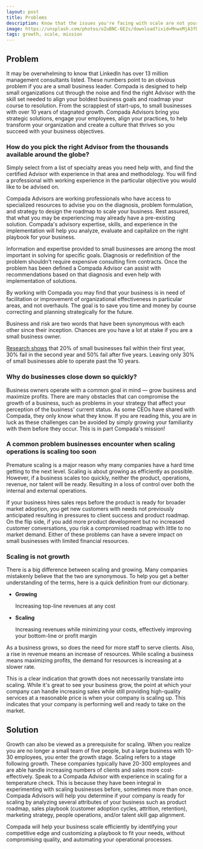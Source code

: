 ```yaml
---
layout: post
title: Problems
description: Know that the issues you're facing with scale are not your own. Let us help!
image: https://unsplash.com/photos/oZuBNC-6E2s/download?ixid=MnwxMjA3fDB8MXxzZWFyY2h8MTZ8fHNvbHV0aW9uc3xlbnwwfHx8fDE2NjQzNDE0NzU&force=true&w=1920
tags: growth, scale, mission
---
```


## Problem

It may be overwhelming to know that LinkedIn has over 13 million management consultants listed. These numbers point to an obvious problem if you are a small business leader. Compada is designed to help small organizations cut through the noise and find the right Advisor with the skill set needed to align your boldest business goals and roadmap your course to resolution. From the scrappiest of start-ups, to small businesses with over 10 years of stagnated growth. Compada Advisors bring you strategic solutions, engage your employees, align your practices, to help transform your organization and create a culture that thrives so you succeed with your business objectives.

### How do you pick the right Advisor from the thousands available around the globe?

Simply select from a list of specialty areas you need help with, and find the certified Advisor with experience in that area and methodology. You will find a professional with working experience in the particular objective you would like to be advised on.

Compada Advisors are working professionals who have access to specialized resources to advise you on the diagnosis, problem formulation, and strategy to design the roadmap to scale your business. Rest assured, that what you may be experiencing may already have a pre-existing solution. Compada's advisory expertise, skills, and experience in the implementation will help you analyze, evaluate and capitalize on the right playbook for your business.

Information and expertise provided to small businesses are among the most important in solving for specific goals. Diagnosis or redefinition of the problem shouldn't require expensive consulting firm contracts. Once the problem has been defined a Compada Advisor can assist with recommendations based on that diagnosis and even help with implementation of solutions.

By working with Compada you may find that your business is in need of facilitation or improvement of organizational effectiveness in particular areas, and not overhauls. The goal is to save you time and money by course correcting and planning strategically for the future.

Business and risk are two words that have been synonymous with each other since their inception. Chances are you have a lot at stake if you are a small business owner.

[Research shows](https://www.fundera.com/blog/what-percentage-of-small-businesses-fail) that 20% of small businesses fail within their first year, 30% fail in the second year and 50% fail after five years. Leaving only 30% of small businesses able to operate past the 10 years.

### Why do businesses close down so quickly?

Business owners operate with a common goal in mind — grow business and maximize profits. There are many obstacles that can compromise the growth of a business, such as problems in your strategy that affect your perception of the business' current status. As some CEOs have shared with Compada, they only know what they know. If you are reading this, you are in luck as these challenges can be avoided by simply growing your familiarity with them before they occur. This is in part Compada's mission!

### A common problem businesses encounter when scaling operations is scaling too soon

Premature scaling is a major reason why many companies have a hard time getting to the next level. Scaling is about growing as efficiently as possible. However, if a business scales too quickly, neither the product, operations, revenue, nor talent will be ready. Resulting in a loss of control over both the internal and external operations.

If your business hires sales reps before the product is ready for broader market adoption, you get new customers with needs not previously anticipated resulting in pressures to client success and product roadmap. On the flip side, if you add more product development but no increased customer conversations, you risk a compromised roadmap with little to no market demand. Either of these problems can have a severe impact on small businesses with limited financial resources.

### Scaling is not growth

There is a big difference between scaling and growing. Many companies mistakenly believe that the two are synonymous. To help you get a better understanding of the terms, here is a quick definition from our dictionary.

- **Growing**

  Increasing top-line revenues at any cost

- **Scaling**

  Increasing revenues while minimizing your costs, effectively improving your bottom-line or profit margin

As a business grows, so does the need for more staff to serve clients. Also, a rise in revenue means an increase of resources. While scaling a business means maximizing profits, the demand for resources is increasing at a slower rate.

This is a clear indication that growth does not necessarily translate into scaling. While it's great to see your business grow, the point at which your company can handle increasing sales while still providing high-quality services at a reasonable price is when your company is scaling up. This indicates that your company is performing well and ready to take on the market.

## Solution

Growth can also be viewed as a prerequisite for scaling. When you realize you are no longer a small team of five people, but a large business with 10-30 employees, you enter the growth stage. Scaling refers to a stage following growth. These companies typically have 20-300 employees and are able handle increasing numbers of clients and sales more cost-effectively.
Speak to a Compada Advisor with experience in scaling for a temperature check. This is because they have been integral in experimenting with scaling businesses before, sometimes more than once. Compada Advisors will help you determine if your company is ready for scaling by analyzing several attributes of your business such as product roadmap, sales playbook (customer adoption cycles, attrition, retention), marketing strategy, people operations, and/or talent skill gap alignment.

Compada will help your business scale efficiently by identifying your competitive edge and customizing a playbook to fit your needs, without compromising quality, and automating your operational processes.
